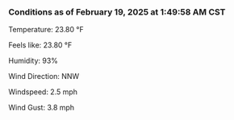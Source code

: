 ### Conditions as of February 19, 2025 at 1:49:58 AM CST 

Temperature: 23.80 &deg;F

Feels like: 23.80 &deg;F

Humidity: 93%

Wind Direction: NNW

Windspeed: 2.5 mph

Wind Gust: 3.8 mph

